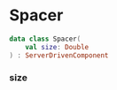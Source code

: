 # Spacer



```kotlin
data class Spacer(
    val size: Double
) : ServerDrivenComponent
```

### size




